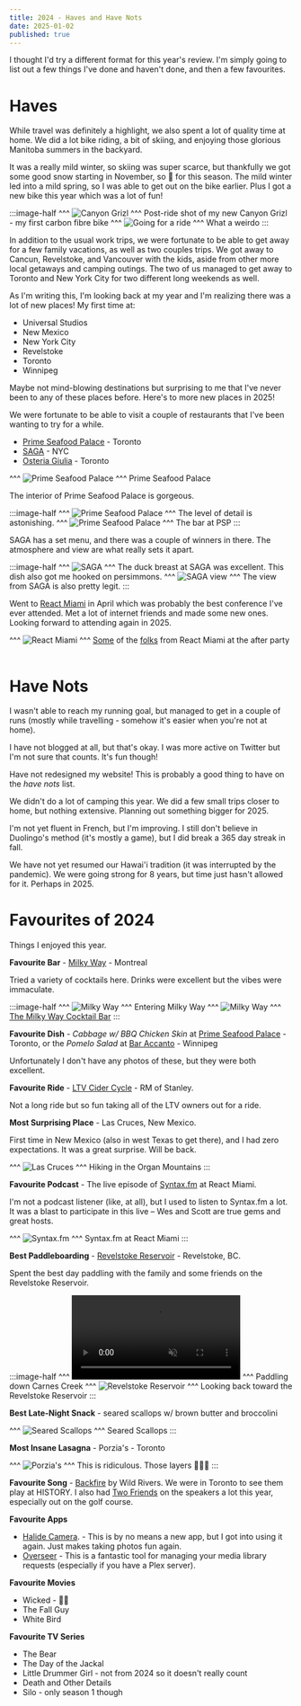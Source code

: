 ```yaml
---
title: 2024 - Haves and Have Nots
date: 2025-01-02
published: true
---
```


I thought I'd try a different format for this year's review. I'm simply going to list out a few things I've done and haven't done, and then a few favourites.

# Haves

While travel was definitely a highlight, we also spent a lot of quality time at home. We did a lot bike riding, a bit of skiing, and enjoying those glorious Manitoba summers in the backyard.

It was a really mild winter, so skiing was super scarce, but thankfully we got some good snow starting in November, so 🤞 for this season. The mild winter led into a mild spring, so I was able to get out on the bike earlier. Plus I got a new bike this year which was a lot of fun!

:::image-half
^^^
![Canyon Grizl](/img/2024-in-review/new-canyon.jpg)
^^^ Post-ride shot of my new Canyon Grizl - my first carbon fibre bike
^^^
![Going for a ride](/img/2024-in-review/bike-ride.jpg)
^^^ What a weirdo
:::

In addition to the usual work trips, we were fortunate to be able to get away for a few family vacations, as well as two couples trips. We got away to Cancun, Revelstoke, and Vancouver with the kids, aside from other more local getaways and camping outings. The two of us managed to get away to Toronto and New York City for two different long weekends as well.

As I'm writing this, I'm looking back at my year and I'm realizing there was a lot of new places! My first time at:

- Universal Studios
- New Mexico
- New York City
- Revelstoke
- Toronto
- Winnipeg

Maybe not mind-blowing destinations but surprising to me that I've never been to any of these places before. Here's to more new places in 2025!

We were fortunate to be able to visit a couple of restaurants that I've been wanting to try for a while.

- [Prime Seafood Palace](https://primeseafoodpalace.ca/) - Toronto
- [SAGA](https://www.saga-nyc.com/) - NYC
- [Osteria Giulia](https://osteriagiulia.ca/) - Toronto

^^^
![Prime Seafood Palace](/img/2024-in-review/psp.jpg)
^^^ Prime Seafood Palace

The interior of Prime Seafood Palace is gorgeous.

:::image-half
^^^
![Prime Seafood Palace](/img/2024-in-review/psp-2.jpg)
^^^ The level of detail is astonishing.
^^^
![Prime Seafood Palace](/img/2024-in-review/psp-3.jpg)
^^^ The bar at PSP
:::

SAGA has a set menu, and there was a couple of winners in there. The atmosphere and view are what really sets it apart.

:::image-half
^^^
![SAGA](/img/2024-in-review/saga.jpg)
^^^ The duck breast at SAGA was excellent. This dish also got me hooked on persimmons.
^^^
![SAGA view](/img/2024-in-review/saga-view.jpg)
^^^ The view from SAGA is also pretty legit.
:::

Went to [React Miami](https://www.reactmiami.com/) in April which was probably the best conference I've ever attended. Met a lot of internet friends and made some new ones. Looking forward to attending again in 2025.

^^^
![React Miami](/img/2024-in-review/react-miami.jpg)
^^^ [Some](https://x.com/ken_wheeler) of the [folks](https://x.com/camtheperson?lang=en) from React Miami at the after party
&nbsp;

# Have Nots

I wasn't able to reach my running goal, but managed to get in a couple of runs (mostly while travelling - somehow it's easier when you're not at home).

I have not blogged at all, but that's okay. I was more active on Twitter but I'm not sure that counts. It's fun though!

Have not redesigned my website! This is probably a good thing to have on the _have nots_ list.

We didn't do a lot of camping this year. We did a few small trips closer to home, but nothing extensive. Planning out something bigger for 2025.

I'm not yet fluent in French, but I'm improving. I still don't believe in Duolingo's method (it's mostly a game), but I did break a 365 day streak in fall.

We have not yet resumed our Hawai'i tradition (it was interrupted by the pandemic). We were going strong for 8 years, but time just hasn't allowed for it. Perhaps in 2025.

# Favourites of 2024

Things I enjoyed this year.

**Favourite Bar** - [Milky Way](https://www.milkywaycocktails.com/) - Montreal

Tried a variety of cocktails here. Drinks were excellent but the vibes were immaculate.

:::image-half
^^^
![Milky Way](/img/2024-in-review/entering-milky-way.jpg)
^^^ Entering Milky Way
^^^
![Milky Way](/img/2024-in-review/milky-way.jpg)
^^^ [The Milky Way Cocktail Bar](https://www.milkywaycocktails.com/)
:::

**Favourite Dish** - _Cabbage w/ BBQ Chicken Skin_ at [Prime Seafood Palace](https://primeseafoodpalace.ca/) - Toronto, or the _Pomelo Salad_ at [Bar Accanto](https://www.baraccanto.com/) - Winnipeg

Unfortunately I don't have any photos of these, but they were both excellent.

**Favourite Ride** - [LTV Cider Cycle](https://www.strava.com/activities/12343906285) - RM of Stanley.

Not a long ride but so fun taking all of the LTV owners out for a ride.

**Most Surprising Place** - Las Cruces, New Mexico.

First time in New Mexico (also in west Texas to get there), and I had zero expectations. It was a great surprise. Will be back.

^^^
![Las Cruces](/img/2024-in-review/las-cruces.jpg)
^^^ Hiking in the Organ Mountains
:::

**Favourite Podcast** - The live episode of [Syntax.fm](https://syntax.fm/) at React Miami.

I'm not a podcast listener (like, at all), but I used to listen to Syntax.fm a lot. It was a blast to participate in this live – Wes and Scott are true gems and great hosts.

^^^
![Syntax.fm](/img/2024-in-review/syntax-fm.jpg)
^^^ Syntax.fm at React Miami
:::

**Best Paddleboarding** - [Revelstoke Reservoir](https://www.strava.com/activities/11817838597) - Revelstoke, BC.

Spent the best day paddling with the family and some friends on the Revelstoke Reservoir.

:::image-half
^^^
<video src="/img/2024-in-review/revelstoke.mp4" autoplay loop muted playsinline></video>
^^^ Paddling down Carnes Creek
^^^
![Revelstoke Reservoir](/img/2024-in-review/revelstoke-reservoir.jpg)
^^^ Looking back toward the Revelstoke Reservoir
:::

**Best Late-Night Snack** - seared scallops w/ brown butter and broccolini

^^^
![Seared Scallops](/img/2024-in-review/snack.jpg)
^^^ Seared Scallops
:::

**Most Insane Lasagna** - Porzia's - Toronto

^^^
![Porzia's](/img/2024-in-review/porzias.jpg)
^^^ This is ridiculous. Those layers 👨‍🍳😘
:::

**Favourite Song** - [Backfire](https://open.spotify.com/track/2IPshLLh6a1bzS9hDHqJ36?si=8093e701a62c46fb) by Wild Rivers. We were in Toronto to see them play at HISTORY. I also had [Two Friends](https://soundcloud.com/bigbootiemix) on the speakers a lot this year, especially out on the golf course.

**Favourite Apps**

- [Halide Camera](https://halide.cam/). - This is by no means a new app, but I got into using it again. Just makes taking photos fun again.
- [Overseer](https://overseer.dev/) - This is a fantastic tool for managing your media library requests (especially if you have a Plex server).

**Favourite Movies**

- Wicked - 🤷‍♂️
- The Fall Guy
- White Bird

**Favourite TV Series**

- The Bear
- The Day of the Jackal
- Little Drummer Girl - not from 2024 so it doesn't really count
- Death and Other Details
- Silo - only season 1 though
